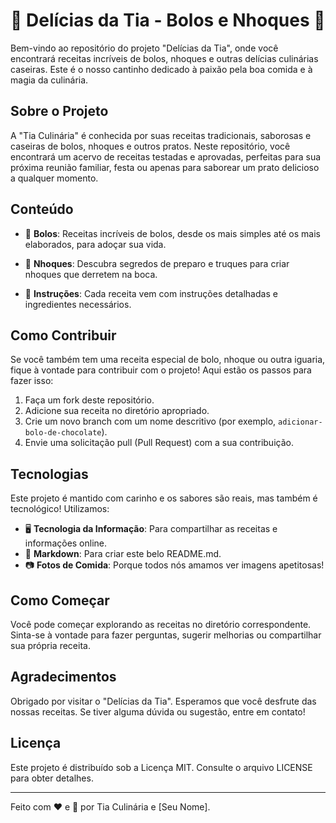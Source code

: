 # 🍰 Delícias da Tia - Bolos e Nhoques 🍝

Bem-vindo ao repositório do projeto "Delícias da Tia", onde você encontrará receitas incríveis de bolos, nhoques e outras delícias culinárias caseiras. Este é o nosso cantinho dedicado à paixão pela boa comida e à magia da culinária.

## Sobre o Projeto
A "Tia Culinária" é conhecida por suas receitas tradicionais, saborosas e caseiras de bolos, nhoques e outros pratos. Neste repositório, você encontrará um acervo de receitas testadas e aprovadas, perfeitas para sua próxima reunião familiar, festa ou apenas para saborear um prato delicioso a qualquer momento.

## Conteúdo
- 🍰 **Bolos**: Receitas incríveis de bolos, desde os mais simples até os mais elaborados, para adoçar sua vida.

- 🍝 **Nhoques**: Descubra segredos de preparo e truques para criar nhoques que derretem na boca.

- 📄 **Instruções**: Cada receita vem com instruções detalhadas e ingredientes necessários.

## Como Contribuir
Se você também tem uma receita especial de bolo, nhoque ou outra iguaria, fique à vontade para contribuir com o projeto! Aqui estão os passos para fazer isso:

1. Faça um fork deste repositório.
2. Adicione sua receita no diretório apropriado.
3. Crie um novo branch com um nome descritivo (por exemplo, `adicionar-bolo-de-chocolate`).
4. Envie uma solicitação pull (Pull Request) com a sua contribuição.

## Tecnologias
Este projeto é mantido com carinho e os sabores são reais, mas também é tecnológico! Utilizamos:

- 🖥️ **Tecnologia da Informação**: Para compartilhar as receitas e informações online.
- 📝 **Markdown**: Para criar este belo README.md.
- 📷 **Fotos de Comida**: Porque todos nós amamos ver imagens apetitosas!

## Como Começar
Você pode começar explorando as receitas no diretório correspondente. Sinta-se à vontade para fazer perguntas, sugerir melhorias ou compartilhar sua própria receita.

## Agradecimentos
Obrigado por visitar o "Delícias da Tia". Esperamos que você desfrute das nossas receitas. Se tiver alguma dúvida ou sugestão, entre em contato!

## Licença
Este projeto é distribuído sob a Licença MIT. Consulte o arquivo LICENSE para obter detalhes.

---

Feito com ❤️ e 🍰 por Tia Culinária e [Seu Nome].
